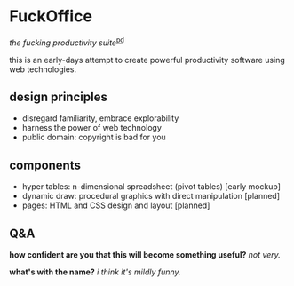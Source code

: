 # FuckOffice
*the fucking productivity suite*<sup><abbr title="public domain">pd</abbr></sup>

this is an early-days attempt to create powerful productivity software using web technologies.

## design principles

* disregard familiarity, embrace explorability
* harness the power of web technology
* public domain: copyright is bad for you
 
## components

* hyper tables: n-dimensional spreadsheet (pivot tables) \[early mockup\]
* dynamic draw: procedural graphics with direct manipulation \[planned\]
* pages: HTML and CSS design and layout \[planned\]

## Q&A

**how confident are you that this will become something useful?** *not very.*

**what's with the name?** *i think it's mildly funny.*
